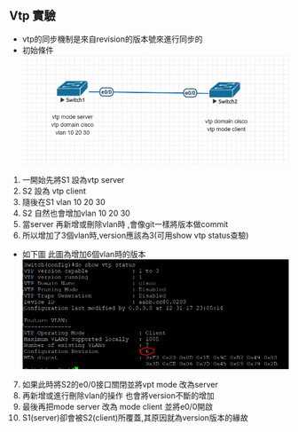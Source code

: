 
## Vtp 實驗

* vtp的同步機制是來自revision的版本號來進行同步的
* 初始條件
![./vtp_test.PNG](./vtp_test.PNG)
1. 一開始先將S1 設為vtp server
2. S2 設為 vtp client
3. 隨後在S1 vlan 10 20 30
4. S2 自然也會增加vlan 10 20 30
5. 當server 再新增或刪除vlan時 ,會像git一樣將版本做commit
6. 所以增加了3個vlan時,version應該為3(可用show vtp status查驗)
* 如下圖 此圖為增加6個vlan時的版本
![vtp_version](./vtp_version.PNG)
7. 如果此時將S2的e0/0接口關閉並將vpt mode 改為server
8. 再新增或進行刪除vlan的操作 也會將version不斷的增加
9. 最後再把mode server 改為 mode client 並將e0/0開啟
10. S1(server)卻會被S2(client)所覆蓋,其原因就為version版本的緣故


